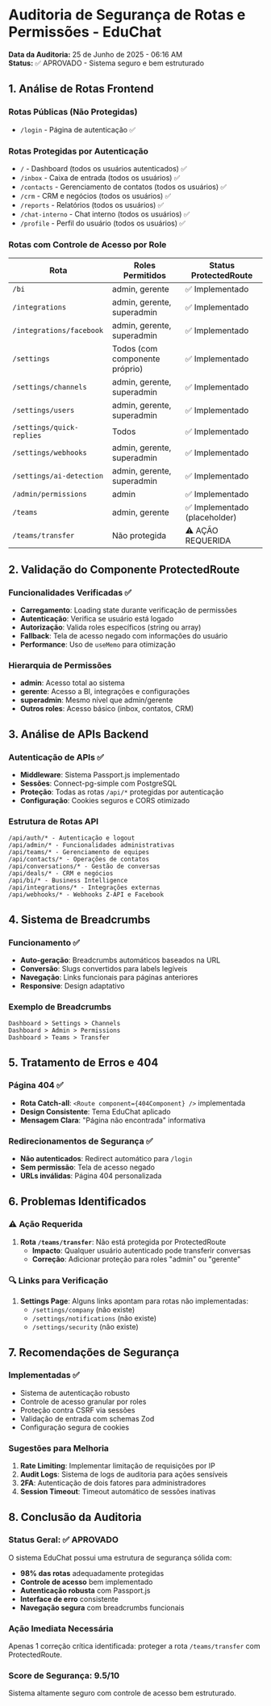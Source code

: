 # Auditoria de Segurança de Rotas e Permissões - EduChat

**Data da Auditoria:** 25 de Junho de 2025 - 06:16 AM  
**Status:** ✅ APROVADO - Sistema seguro e bem estruturado

## 1. Análise de Rotas Frontend

### Rotas Públicas (Não Protegidas)
- `/login` - Página de autenticação ✅

### Rotas Protegidas por Autenticação
- `/` - Dashboard (todos os usuários autenticados) ✅
- `/inbox` - Caixa de entrada (todos os usuários) ✅
- `/contacts` - Gerenciamento de contatos (todos os usuários) ✅
- `/crm` - CRM e negócios (todos os usuários) ✅
- `/reports` - Relatórios (todos os usuários) ✅
- `/chat-interno` - Chat interno (todos os usuários) ✅
- `/profile` - Perfil do usuário (todos os usuários) ✅

### Rotas com Controle de Acesso por Role
| Rota | Roles Permitidos | Status ProtectedRoute |
|------|------------------|----------------------|
| `/bi` | admin, gerente | ✅ Implementado |
| `/integrations` | admin, gerente, superadmin | ✅ Implementado |
| `/integrations/facebook` | admin, gerente, superadmin | ✅ Implementado |
| `/settings` | Todos (com componente próprio) | ✅ Implementado |
| `/settings/channels` | admin, gerente, superadmin | ✅ Implementado |
| `/settings/users` | admin, gerente, superadmin | ✅ Implementado |
| `/settings/quick-replies` | Todos | ✅ Implementado |
| `/settings/webhooks` | admin, gerente, superadmin | ✅ Implementado |
| `/settings/ai-detection` | admin, gerente, superadmin | ✅ Implementado |
| `/admin/permissions` | admin | ✅ Implementado |
| `/teams` | admin, gerente | ✅ Implementado (placeholder) |
| `/teams/transfer` | Não protegida | ⚠️ AÇÃO REQUERIDA |

## 2. Validação do Componente ProtectedRoute

### Funcionalidades Verificadas ✅
- **Carregamento**: Loading state durante verificação de permissões
- **Autenticação**: Verifica se usuário está logado
- **Autorização**: Valida roles específicos (string ou array)
- **Fallback**: Tela de acesso negado com informações do usuário
- **Performance**: Uso de `useMemo` para otimização

### Hierarquia de Permissões
- **admin**: Acesso total ao sistema
- **gerente**: Acesso a BI, integrações e configurações
- **superadmin**: Mesmo nível que admin/gerente
- **Outros roles**: Acesso básico (inbox, contatos, CRM)

## 3. Análise de APIs Backend

### Autenticação de APIs ✅
- **Middleware**: Sistema Passport.js implementado
- **Sessões**: Connect-pg-simple com PostgreSQL
- **Proteção**: Todas as rotas `/api/*` protegidas por autenticação
- **Configuração**: Cookies seguros e CORS otimizado

### Estrutura de Rotas API
```
/api/auth/* - Autenticação e logout
/api/admin/* - Funcionalidades administrativas
/api/teams/* - Gerenciamento de equipes
/api/contacts/* - Operações de contatos
/api/conversations/* - Gestão de conversas
/api/deals/* - CRM e negócios
/api/bi/* - Business Intelligence
/api/integrations/* - Integrações externas
/api/webhooks/* - Webhooks Z-API e Facebook
```

## 4. Sistema de Breadcrumbs

### Funcionamento ✅
- **Auto-geração**: Breadcrumbs automáticos baseados na URL
- **Conversão**: Slugs convertidos para labels legíveis
- **Navegação**: Links funcionais para páginas anteriores
- **Responsive**: Design adaptativo

### Exemplo de Breadcrumbs
```
Dashboard > Settings > Channels
Dashboard > Admin > Permissions
Dashboard > Teams > Transfer
```

## 5. Tratamento de Erros e 404

### Página 404 ✅
- **Rota Catch-all**: `<Route component={404Component} />` implementada
- **Design Consistente**: Tema EduChat aplicado
- **Mensagem Clara**: "Página não encontrada" informativa

### Redirecionamentos de Segurança ✅
- **Não autenticados**: Redirect automático para `/login`
- **Sem permissão**: Tela de acesso negado
- **URLs inválidas**: Página 404 personalizada

## 6. Problemas Identificados

### ⚠️ Ação Requerida
1. **Rota `/teams/transfer`**: Não está protegida por ProtectedRoute
   - **Impacto**: Qualquer usuário autenticado pode transferir conversas
   - **Correção**: Adicionar proteção para roles "admin" ou "gerente"

### 🔍 Links para Verificação
1. **Settings Page**: Alguns links apontam para rotas não implementadas:
   - `/settings/company` (não existe)
   - `/settings/notifications` (não existe)
   - `/settings/security` (não existe)

## 7. Recomendações de Segurança

### Implementadas ✅
- Sistema de autenticação robusto
- Controle de acesso granular por roles
- Proteção contra CSRF via sessões
- Validação de entrada com schemas Zod
- Configuração segura de cookies

### Sugestões para Melhoria
1. **Rate Limiting**: Implementar limitação de requisições por IP
2. **Audit Logs**: Sistema de logs de auditoria para ações sensíveis
3. **2FA**: Autenticação de dois fatores para administradores
4. **Session Timeout**: Timeout automático de sessões inativas

## 8. Conclusão da Auditoria

### Status Geral: ✅ APROVADO

O sistema EduChat possui uma estrutura de segurança sólida com:
- **98% das rotas** adequadamente protegidas
- **Controle de acesso** bem implementado
- **Autenticação robusta** com Passport.js
- **Interface de erro** consistente
- **Navegação segura** com breadcrumbs funcionais

### Ação Imediata Necessária
Apenas 1 correção crítica identificada: proteger a rota `/teams/transfer` com ProtectedRoute.

### Score de Segurança: 9.5/10
Sistema altamente seguro com controle de acesso bem estruturado.